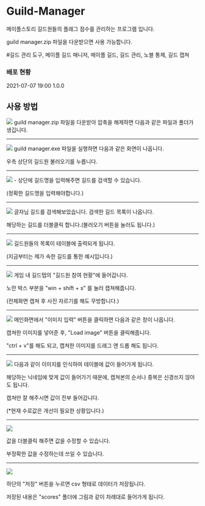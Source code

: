 # Guild-Manager
메이플스토리 길드원들의 플래그 점수를 관리하는 프로그램 입니다.

guild manager.zip 파일을 다운받으면 사용 가능합니다.

#길드 관리 도구, 메이플 길드 매니저, 메이플 길드, 길드 관리, 노블 통제, 길드 캡쳐



### 배포 현황
2021-07-07 19:00   1.0.0


  

## 사용 방법

  <img src="./doc/1. 압축해제.png">
  guild manager.zip 파일을 다운받아 압축을 해제하면 다음과 같은 파일과 폴더가 생깁니다.

---

  <img src="./doc/2. 메인화면.png">
  guild manager.exe 파일을 실행하면 다음과 같은 화면이 나옵니다.
  
  우측 상단의 길드원 불러오기를 누릅니다.

---

<img src="./doc/3. 길드검색.png">
- 상단에 길드명을 입력해주면 길드를 검색할 수 있습니다.

(정확한 길드명을 입력해야합니다.)

---

  <img src="./doc/4. 길드검색결과.png">
  글자님 길드를 검색해보았습니다. 검색한 길드 목록이 나옵니다.
  
  해당하는 길드를 더블클릭 합니다.(불러오기 버튼을 눌러도 됩니다.)
  
---

  <img src="./doc/5. 길드원테이블.png">
  길드원들의 목록이 테이블에 출력되게 됩니다.
  
  (지금부터는 제가 속한 길드를 통한 예시입니다.)
  
---

  <img src="./doc/6. 길드참여현황 캡쳐.png">
  게임 내 길드탭의 "길드원 참여 현황"에 들어갑니다.
 
  노란 박스 부분을 "win + shift + s" 를 눌러 캡쳐해줍니다.
 
  (전체화면 캡쳐 후 사진 자르기를 해도 무방합니다.)
 
---
  <img src="./doc/7. 이미지추가창.png">
  메인화면에서 "이미지 입력" 버튼을 클릭하면 다음과 같은 창이 나옵니다.
  
  캡쳐한 이미지를 넣어준 후, "Load image" 버튼을 클릭해줍니다.
  
  "ctrl + v"를 해도 되고, 캡쳐한 이미지를 드래그 앤 드롭 해도 됩니다.
  
---
  <img src="./doc/8. 이미지입력.png">
  다음과 같이 이미지를 인식하여 테이블에 값이 들어가게 됩니다.
  
  해당하는 닉네임에 맞게 값이 들어가기 때문에, 캡쳐본의 순서나 중복은 신경쓰지 않아도 됩니다.
  
  캡쳐만 잘 해주시면 값이 전부 들어갑니다.
  
  (*현재 수로값은 개선이 필요한 상황입니다.)
  
---
  <img src="./doc/9. 데이터수정.png">
  
  값을 더블클릭 해주면 값을 수정할 수 있습니다.
  
  부정확한 값을 수정하는데 쓰일 수 있습니다.

---
  <img src="./doc/10. 파일저장.png">
  
  하단의 "저장" 버튼을 누르면 csv 형태로 데이터가 저장됩니다.
  
  저장된 내용은 "scores" 폴더에 그림과 같이 차례대로 들어가게 됩니다.
